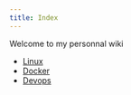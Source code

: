 ```yaml
---
title: Index
---
```


Welcome to my personnal wiki

* [Linux](/wiki/linux/index)
* [Docker](/wiki/docker/index)
* [Devops](/wiki/devops/index)